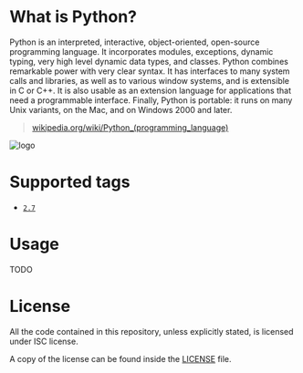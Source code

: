 # What is Python?

Python is an interpreted, interactive, object-oriented, open-source programming language. It incorporates modules, exceptions, dynamic typing, very high level dynamic data types, and classes. Python combines remarkable power with very clear syntax. It has interfaces to many system calls and libraries, as well as to various window systems, and is extensible in C or C++. It is also usable as an extension language for applications that need a programmable interface. Finally, Python is portable: it runs on many Unix variants, on the Mac, and on Windows 2000 and later.

> [wikipedia.org/wiki/Python_(programming_language)](https://en.wikipedia.org/wiki/Python_%28programming_language%29)

![logo](https://raw.githubusercontent.com/1science/docs/latest/python/logo.png)

# Supported tags

- [`2.7`](https://github.com/1science/docker-python/tree/2.7)

# Usage

TODO

# License

All the code contained in this repository, unless explicitly stated, is
licensed under ISC license.

A copy of the license can be found inside the [LICENSE](LICENSE) file.



